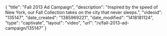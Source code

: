 {
    "title": "Fall 2013 Ad Campaign",
    "description": "Inspired by the speed of New York, our Fall Collection takes on the city that never sleeps.",
    "videoid": "135147",
    "date_created": "1385969221",
    "date_modified": "1418181124",
    "type": "captivate",
    "layout": "video",
    "url": "\/v\/fall-2013-ad-campaign\/135147"
}